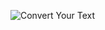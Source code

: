 ![Convert Your Text](https://github.com/meaayush/Convert-Your-Text/assets/83123197/f26ab091-e38a-41a1-8af8-ae9155772fb9)

